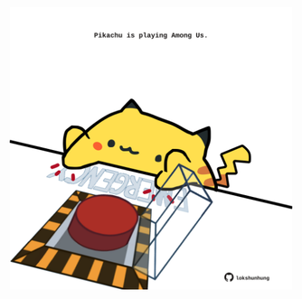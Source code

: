 <!-- built at 15/05/2025, 22:00:26 UTC -->
<p align="center">
  <img width="500" height="500" src="./ReadmeImage.svg">
</p>
